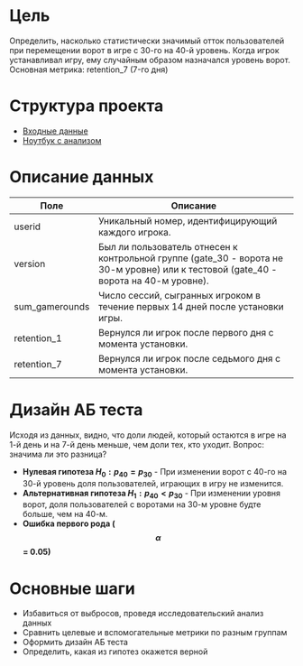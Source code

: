 # Цель
Определить, насколько статистически значимый отток пользователей при перемещении ворот в игре с 30-го на 40-й уровень. Когда игрок устанавливал игру, ему случайным образом назначался уровень ворот. 
Основная метрика: retention_7 (7-го дня)

# Структура проекта
- [Входные данные](https://github.com/VolterB11/A-B-Testing/tree/main/01%20Mobile%20Game%20Cookie%20Cats/Data)
- [Ноутбук с анализом](https://github.com/VolterB11/A-B-Testing/blob/main/01%20Mobile%20Game%20Cookie%20Cats/Mobile_Game_Cookie_Cats.ipynb)

# Описание данных
|Поле|Описание|
|----|--------|
|userid|Уникальный номер, идентифицирующий каждого игрока.|
|version|Был ли пользователь отнесен к контрольной группе (gate_30 - ворота не 30-м уровне) или к тестовой (gate_40 - ворота на 40-м уровне).|
|sum_gamerounds|Число сессий, сыгранных игроком в течение первых 14 дней после установки игры.|
|retention_1|Вернулся ли игрок после первого дня с момента установки.|
|retention_7|Вернулся ли игрок после седьмого дня с момента установки.|

# Дизайн АБ теста
Исходя из данных, видно, что доли людей, который остаются в игре на 1-й день и на 7-й день меньше, чем доли тех, кто уходит. Вопрос: значима ли это разница?
- **Нулевая гипотеза $H_{0}: p_{40} = p_{30}$** -  При изменении ворот с 40-го на 30-й уровень доля пользователей, играющих в игру не изменится.
- **Альтернативная гипотеза $H_{1}: p_{40} < p_{30}$** - При изменении уровня ворот, доля пользователей с воротами на 30-м уровне будте больше, чем на 40-м.
- **Ошибка первого рода ($$\alpha$$ = 0.05)**

# Основные шаги
- Избавиться от выбросов, проведя исследовательский анализ данных
- Сравнить целевые и вспомогательные метрики по разным группам
- Оформить дизайн АБ теста
- Определить, какая из гипотез окажется верной

